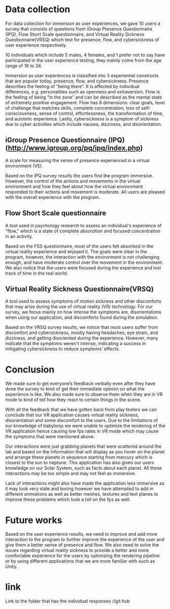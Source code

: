 # Data collection
For data collection for immersion as user experiences, we gave 10 users a survey that consists of 
questions from iGroup Presence Questionnaire (IPQ), Flow Short Scale questionnaire, and  Virtual 
Reality Sickness Questionnaire(VRSQ) which test for presence, flow, and cybersickness of user 
experience respectively. 

10 individuals which include 5 males, 4 females, and 1 prefer not to say have participated in the 
user experience testing, they mainly come from the age range of 18 to 34. 

Immersion as user experiences is classified into 3 experiential constructs that are popular today, 
presence, flow, and cybersickness. Presence describes the feeling of “being there”. It is affected 
by individual differences, e.g. personalities such as openness and extraversion. Flow is the feeling 
of being “in the zone” and can be described as the mental state of extremely positive engagement. 
Flow has 8 dimensions: clear goals, level of challenge that matches skills, complete concentration, 
loss of self-consciousness, sense of control, effortlessness, the transformation of time, and autotelic 
experience. Lastly, cybersickness is a symptom of sickness due to cyber activities which include nausea, 
dizziness, and disorientation. 

## iGroup Presence Questionnaire (IPQ) (http://www.igroup.org/pq/ipq/index.php)

A scale for measuring the sense of presence experienced in a virtual environment (VE).

Based on the IPQ survey results the users find the program immersive. However, the control of the 
actions and movements in the virtual environment and how they feel about how the virtual environment 
responded to their actions and movement is moderate. All users are pleased with the overall experience 
with the program. 

## Flow Short Scale questionnaire

A tool used in psychology research to assess an individual's experience of "flow," which is a state 
of complete absorption and focused concentration in an activity.

Based on the FSS questionnaire, most of the users felt absorbed in the virtual reality experience and 
enjoyed it. The goals were clear in the program, however, the interaction with the environment is not 
challenging enough, and have moderate control over the movement in the environment. We also notice that 
the users were focused during the experience and lost track of time in the real world. 

## Virtual Reality Sickness Questionnaire(VRSQ)

A tool used to assess symptoms of motion sickness and other discomforts that may arise during the use of 
virtual reality (VR) technology. For our survey, we focus mainly on how intense the symptoms are, 
disorientations when using our application, and discomforts found during the simulation.

Based on the VRSQ survey results, we notice that most users suffer from discomfort and cybersickness, 
mostly having headaches, eye strain, and dizziness, and getting disoriented during the experience. However, 
many indicate that the symptoms weren't intense, indicating a success in mitigating cybersickness to reduce 
symptoms’ effects.

# Conclusion 
We made sure to get everyone’s feedback verbally even after they have done the survey to kind of get their 
immediate opinion on what the experience is like. We also made sure to observe them when they are in VR mode 
to kind of tell how they react to certain things in the scene.

With all the feedback that we have gotten back from play testers we can conclude that our VR application 
causes virtual reality sickness, disorientation and some discomfort to the users. Due to the limitations 
of our knowledge of babylonjs we were unable to optimize the rendering of the VR application hence causing 
low fps rates in VR mode which may cause the symptoms that were mentioned above.

Our interactions were just grabbing planets that were scattered around the lab and based on the information 
that will display as you hover on the planet and arrange these planets in sequence starting from mercury 
which is closest to the sun to neptune. This application has also given our users knowledge on our Solar 
System, such as facts about each planet. All these interactions may be too simple and may not feel as 
immersive.

Lack of interactions might also have made the application less immersive as it may look very stale and 
boring however we have attempted to add in different animations as well as better meshes, textures and 
text planes to improve these problems which took a toll on the fps as well.

# Future works
Based on the user experience results, we need to improve and add more interaction to the program to further 
improve the experience of the user and give them a better sense of presence and flow. We also need to 
solve the issues regarding virtual reality sickness to provide a better and more comfortable experience 
for the users by optimizing the rendering pipeline or by using different applications that we are more 
familiar with such as Unity.

# link
Link to the folder that has the individual responses 
//git hub




